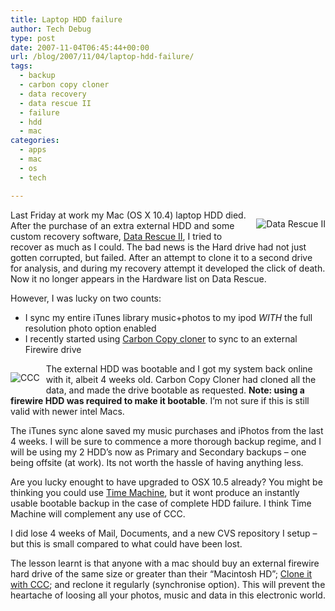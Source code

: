 ```yaml
---
title: Laptop HDD failure
author: Tech Debug
type: post
date: 2007-11-04T06:45:44+00:00
url: /blog/2007/11/04/laptop-hdd-failure/
tags:
  - backup
  - carbon copy cloner
  - data recovery
  - data rescue II
  - failure
  - hdd
  - mac
categories:
  - apps
  - mac
  - os
  - tech

---
```

<p style="float: right; margin-bottom: 10px; margin-left: 10px">
  <img src='https://techdebug.com/wp-content/uploads/2007/11/drescue.jpg' alt='Data Rescue II' />
</p>

Last Friday at work my Mac (OS X 10.4) laptop HDD died. After the purchase of an extra external HDD and some custom recovery software, [Data Rescue II][1], I tried to recover as much as I could. The bad news is the Hard drive had not just gotten corrupted, but failed. After an attempt to clone it to a second drive for analysis, and during my recovery attempt it developed the click of death. Now it no longer appears in the Hardware list on Data Rescue.

However, I was lucky on two counts:

  * I sync my entire iTunes library music+photos to my ipod _WITH_ the full resolution photo option enabled
  * I recently started using [Carbon Copy cloner][2] to sync to an external Firewire drive

<p style="float: left; margin-bottom: 10px; margin-right: 10px">
  <img src='https://techdebug.com/wp-content/uploads/2007/11/ccc.gif' alt='CCC' />
</p>

The external HDD was bootable and I got my system back online with it, albeit 4 weeks old. Carbon Copy Cloner had cloned all the data, and made the drive bootable as requested. **Note: using a firewire HDD was required to make it bootable**. I&#8217;m not sure if this is still valid with newer intel Macs.

The iTunes sync alone saved my music purchases and iPhotos from the last 4 weeks. I will be sure to commence a more thorough backup regime, and I will be using my 2 HDD&#8217;s now as Primary and Secondary backups &#8211; one being offsite (at work). Its not worth the hassle of having anything less.

Are you lucky enought to have upgraded to OSX 10.5 already? You might be thinking you could use [Time Machine][3], but it wont produce an instantly usable bootable backup in the case of complete HDD failure. I think Time Machine will complement any use of CCC.

I did lose 4 weeks of Mail, Documents, and a new CVS repository I setup &#8211; but this is small compared to what could have been lost.

The lesson learnt is that anyone with a mac should buy an external firewire hard drive of the same size or greater than their &#8220;Macintosh HD&#8221;; [Clone it with CCC][4]; and reclone it regularly (synchronise option). This will prevent the heartache of loosing all your photos, music and data in this electronic world.

 [1]: http://www.prosofteng.com/products/data_rescue.php
 [2]: http://www.bombich.com
 [3]: http://www.apple.com/macosx/features/timemachine.html
 [4]: http://www.bombich.com/software/ccc.html